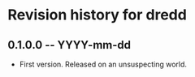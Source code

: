 # Revision history for dredd

## 0.1.0.0 -- YYYY-mm-dd

* First version. Released on an unsuspecting world.
